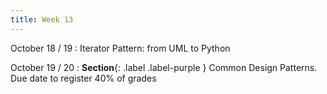 ```yaml
---
title: Week 13
---
```


October 18 / 19
: Iterator Pattern: from UML to Python

October 19 / 20
: **Section**{: .label .label-purple } Common Design Patterns. Due date to register 40% of grades